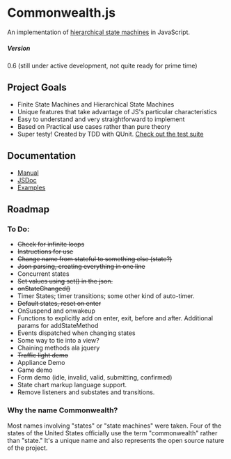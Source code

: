 # Commonwealth.js

An implementation of [hierarchical state machines](http://bears.ece.ucsb.edu/class/ece253/samek0311.pdf) in JavaScript.

##### Version
0.6 (still under active development, not quite ready for prime time)

## Project Goals
- Finite State Machines and Hierarchical State Machines
- Unique features that take advantage of JS's particular characteristics
- Easy to understand and very straightforward to implement
- Based on Practical use cases rather than pure theory
- Super testy! Created by TDD with QUnit. [Check out the test suite](http://htmlpreview.github.com/?http://github.com/mimshwright/commonwealth.js/master/test/index.html)

## Documentation

- [Manual](http://htmlpreview.github.com/?http://github.com/mimshwright/commonwealth.js/master/MANUAL.md)
- [JSDoc](http://htmlpreview.github.com/?http://github.com/mimshwright/commonwealth.js/master/docs/index.html)
- [Examples](https://htmlpreview.github.com/mimshwright/commonwealth.js/blob/master/examples/index.html)

## Roadmap

### To Do:
- ~~Check for infinite loops~~
- ~~Instructions for use~~
- ~~Change name from stateful to something else (state?)~~
- ~~Json parsing, creating everything in one line~~
- Concurrent states
- ~~Set values using set() in the json.~~
- ~~onStateChanged()~~
- Timer States; timer transitions; some other kind of auto-timer.
- ~~Default states, reset on enter~~
- OnSuspend and onwakeup
- Functions to explicitly add on enter, exit, before and after. Additional params for addStateMethod
- Events dispatched when changing states
- Some way to tie into a view?
- Chaining methods ala jquery
- ~~Traffic light demo~~
- Appliance Demo
- Game demo
- Form demo (idle, invalid, valid, submitting, confirmed)
- State chart markup language support.
- Remove listeners and substates and transitions.

### Why the name Commonwealth?
Most names involving "states" or "state machines" were taken. Four of the states of the United States officially use the term "commonwealth" rather than "state." It's a unique name and also represents the open source nature of the project.

